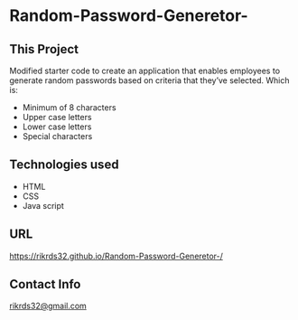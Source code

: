 # Random-Password-Generetor-

## This Project 

Modified starter code to create an application that enables employees to generate random passwords based on criteria that they’ve selected. Which is:
* Minimum of 8 characters 
* Upper case letters 
* Lower case letters 
* Special characters 


## Technologies used 

* HTML
* CSS
* Java script

## URL

https://rikrds32.github.io/Random-Password-Generetor-/

## Contact Info

rikrds32@gmail.com
